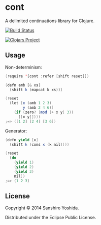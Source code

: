 # cont

A delimited continuations library for Clojure.

[![Build Status](https://travis-ci.org/halcat0x15a/cont.svg?branch=master)](https://travis-ci.org/halcat0x15a/cont)

[![Clojars Project](http://clojars.org/cont/latest-version.svg)](http://clojars.org/cont)

## Usage

Non-determinism:

```scala
(require '[cont :refer [shift reset]])

(defn amb [& xs]
  (shift k (mapcat k xs)))

(reset
  (let [x (amb 1 2 3)
        y (amb 2 4 6)]
    (if (zero? (mod (+ x y) 3))
      [[x y]])))
;=> ([1 2] [2 4] [3 6])
```

Generator:

```scala
(defn yield [x]
  (shift k (cons x (k nil))))

(reset
  (do
    (yield 1)
    (yield 2)
    (yield 3)
    nil))
;=> (1 2 3)
```

## License

Copyright © 2014 Sanshiro Yoshida.

Distributed under the Eclipse Public License.

